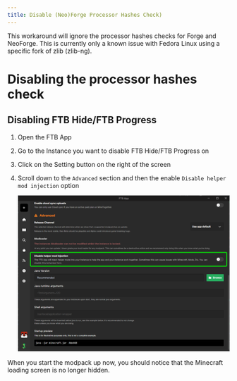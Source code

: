 ```yaml
---
title: Disable (Neo)Forge Processor Hashes Check)
---
```


This workaround will ignore the processor hashes checks for Forge and NeoForge. This is currently only a known issue with Fedora Linux using a specific fork of zlib (zlib-ng).

# Disabling the processor hashes check


## Disabling FTB Hide/FTB Progress

1. Open the FTB App
2. Go to the Instance you want to disable FTB Hide/FTB Progress on
3. Click on the Setting button on the right of the screen
4. Scroll down to the `Advanced` section and then the enable `Disable helper mod injection` option

   ![Advanced Instance Settings](./../../_assets/images/ftb-app-disable-hide-progress.png)

When you start the modpack up now, you should notice that the Minecraft loading screen is no longer hidden.

